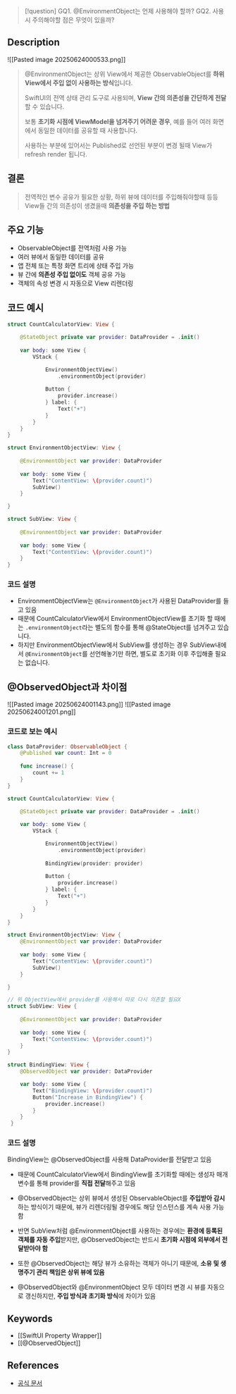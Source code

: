 >[!question]
>GQ1. @EnvironmentObject는 언제 사용해야 할까?
>GQ2. 사용시 주의해야할 점은 무엇이 있을까?

## Description
![[Pasted image 20250624000533.png]]
> @EnvironmentObject는 상위 View에서 제공한 ObservableObject를 **하위 View에서 주입 없이 사용하는 방식**입니다.
> 
> SwiftUI의 전역 상태 관리 도구로 사용되며, **View 간의 의존성을 간단하게 전달**할 수 있습니다.
> 
> 보통 **초기화 시점에 ViewModel을 넘겨주기 어려운 경우**, 예를 들어 여러 화면에서 동일한 데이터를 공유할 때 사용합니다.
> 
> 사용하는 부분에 있어서는 Published로 선언된 부분이 변경 될때 View가 refresh render 됩니다.

## 결론
> 전역적인 변수 공유가 필요한 상황,
> 하위 뷰에 데이터를 주입해줘야할때
> 등등 View들 간의 의존성이 생겼을때 **의존성을 주입 하는 방법**

## 주요 기능
- ObservableObject를 전역처럼 사용 가능
- 여러 뷰에서 동일한 데이터를 공유
- 앱 전체 또는 특정 화면 트리에 상태 주입 가능
- 뷰 간에 **의존성 주입 없이도** 객체 공유 가능
- 객체의 속성 변경 시 자동으로 View 리렌더링

## 코드 예시
```swift
struct CountCalculatorView: View {

    @StateObject private var provider: DataProvider = .init()
    
    var body: some View {
        VStack {

            EnvironmentObjectView()
                .environmentObject(provider)
            
            Button {
                provider.increase()
            } label: {
                Text("+")
            }
        }
    }
}

struct EnvironmentObjectView: View {
    
    @EnvironmentObject var provider: DataProvider
    
    var body: some View {
        Text("ContentView: \(provider.count)")
        SubView()
    }

}

struct SubView: View {
    
    @EnvironmentObject var provider: DataProvider
    
    var body: some View {
        Text("ContentView: \(provider.count)")
    }
}
```
### 코드 설명
- EnvironmentObjectView는 `@EnvironmentObject`가 사용된 DataProvider를 들고 있음
- 때문에 CountCalculatorView에서 EnvironmentObjectView를 초기화 할 때에는 `.environmentObject`라는 별도의 함수를 통해 @StateObject를 넘겨주고 있습니다.
- 하지만 EnvironmentObjectView에서 SubView를 생성하는 경우 SubView내에서 `@EnvironmentObject`를 선언해놓기만 하면, 별도로 초기화 이후 주입해줄 필요는 없습니다.


## @ObservedObject과 차이점

![[Pasted image 20250624001143.png]]
![[Pasted image 20250624001201.png]]

### 코드로 보는 예시
```swift
class DataProvider: ObservableObject {
    @Published var count: Int = 0
    
    func increase() {
        count += 1
    }
}

struct CountCalculatorView: View {

    @StateObject private var provider: DataProvider = .init()
    
    var body: some View {
        VStack {

            EnvironmentObjectView()
                .environmentObject(provider)
                
            BindingView(provider: provider)
            
            Button {
                provider.increase()
            } label: {
                Text("+")
            }
        }
    }
}

struct EnvironmentObjectView: View {
    @EnvironmentObject var provider: DataProvider
    
    var body: some View {
        Text("ContentView: \(provider.count)")
        SubView()
    }

}

// 위 ObjectView에서 provider를 사용해서 따로 다시 의존할 필요X
struct SubView: View {
    
    @EnvironmentObject var provider: DataProvider
    
    var body: some View {
        Text("ContentView: \(provider.count)")
    }
}

struct BindingView: View {
    @ObservedObject var provider: DataProvider

    var body: some View {
        Text("BindingView: \(provider.count)")
        Button("Increase in BindingView") {
            provider.increase()
        }
    }
 }
```
### 코드 설명
BindingView는 @ObservedObject를 사용해 DataProvider를 전달받고 있음
- 때문에 CountCalculatorView에서 BindingView를 초기화할 때에는 생성자 매개변수를 통해 provider를 **직접 전달**해주고 있음
- @ObservedObject는 상위 뷰에서 생성된 ObservableObject를 **주입받아 감시**하는 방식이기 때문에, 뷰가 리렌더링될 경우에도 해당 인스턴스를 계속 사용 가능함
    
- 반면 SubView처럼 @EnvironmentObject를 사용하는 경우에는 **환경에 등록된 객체를 자동 주입**받지만, @ObservedObject는 반드시 **초기화 시점에 외부에서 전달받아야 함**
- 또한 @ObservedObject는 해당 뷰가 소유하는 객체가 아니기 때문에, **소유 및 생명주기 관리 책임은 상위 뷰에 있음**
    
- @ObservedObject와 @EnvironmentObject 모두 데이터 변경 시 뷰를 자동으로 갱신하지만, **주입 방식과 초기화 방식**에 차이가 있음


## Keywords
+ [[SwiftUI Property Wrapper]]
+ [[@ObservedObject]]

## References
- [공식 문서](https://developer.apple.com/documentation/swiftui/environmentobject)